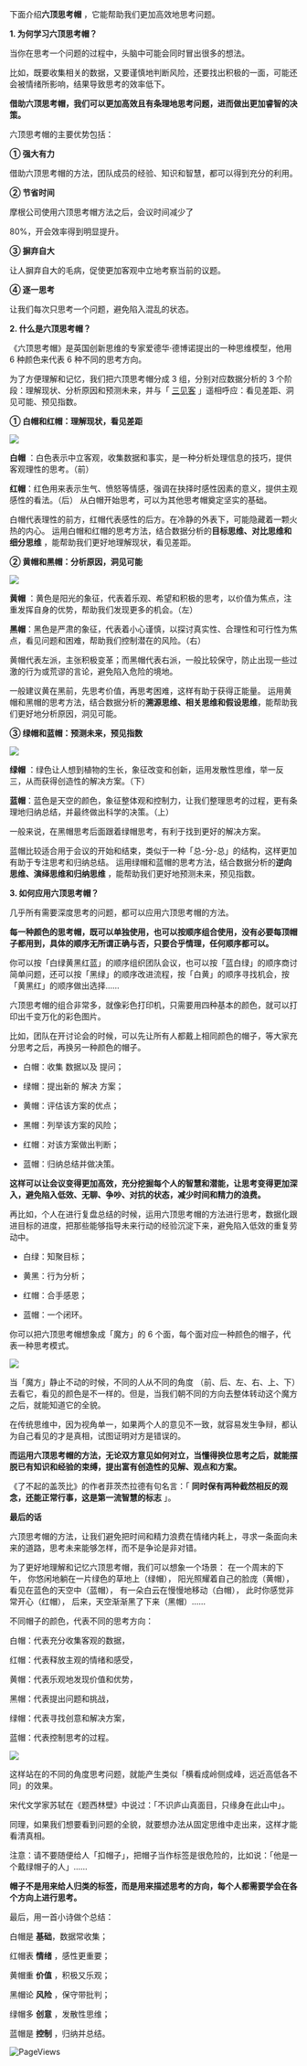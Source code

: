 下面介绍**六顶思考帽** ，它能帮助我们更加高效地思考问题。

**1. 为何学习六顶思考帽？**

当你在思考一个问题的过程中，头脑中可能会同时冒出很多的想法。

比如，既要收集相关的数据，又要谨慎地判断风险，还要找出积极的一面，可能还会被情绪所影响，结果导致思考的效率低下。

**借助六顶思考帽，我们可以更加高效且有条理地思考问题，进而做出更加睿智的决策。** 

六顶思考帽的主要优势包括：

**① 强大有力**

借助六顶思考帽的方法，团队成员的经验、知识和智慧，都可以得到充分的利用。

**② 节省时间** 

摩根公司使用六顶思考帽方法之后，会议时间减少了

80%，开会效率得到明显提升。

**③ 摒弃自大** 

让人摒弃自大的毛病，促使更加客观中立地考察当前的议题。

**④ 逐一思考**

让我们每次只思考一个问题，避免陷入混乱的状态。

**2. 什么是六顶思考帽？**

《六顶思考帽》是英国创新思维的专家爱德华·德博诺提出的一种思维模型，他用 6 种颜色来代表 6 种不同的思考方向。

为了方便理解和记忆，我们把六顶思考帽分成 3 组，分别对应数据分析的 3 个阶段：理解现状、分析原因和预测未来，并与「 [三见客](https://mp.weixin.qq.com/s?__biz=MzA4ODE2OTIxMw==&mid=2653481030&idx=1&sn=abb43578e5634de6197bb441fad01c72&scene=21#wechat_redirect) 」遥相呼应：看见差距、洞见可能、预见指数。

**① 白帽和红帽：理解现状，看见差距**

![](https://mmbiz.qpic.cn/mmbiz_png/giaycic3UNwo32B9GRltsFDOw3ImYBBwsKOovw6PgpNcqP4tfOmLavztJKAOYfF91lyQTBib9icWexibpmaheNZEnlA/640?wx_fmt=png) 

**白帽** ：白色表示中立客观，收集数据和事实，是一种分析处理信息的技巧，提供客观理性的思考。（前）

**红帽**：红色用来表示生气、愤怒等情感，强调在抉择时感性因素的意义，提供主观感性的看法。（后）  从白帽开始思考，可以为其他思考帽奠定坚实的基础。

白帽代表理性的前方，红帽代表感性的后方。在冷静的外表下，可能隐藏着一颗火热的内心。  运用白帽和红帽的思考方法，结合数据分析的**目标思维、对比思维和细分思维** ，能帮助我们更好地理解现状，看见差距。  

**② 黄帽和黑帽：分析原因，洞见可能**

![](https://mmbiz.qpic.cn/mmbiz_png/giaycic3UNwo32B9GRltsFDOw3ImYBBwsKRDcIho6GQP4tKFFwbF8rkslyuCYSpPGTX1pgIfyHvJR1Nr2pczGibPg/640?wx_fmt=png) 

**黄帽** ：黄色是阳光的象征，代表着乐观、希望和积极的思考，以价值为焦点，注重发挥自身的优势，帮助我们发现更多的机会。（左）

**黑帽**：黑色是严肃的象征，代表着小心谨慎，以探讨真实性、合理性和可行性为焦点，看见问题和困难，帮助我们控制潜在的风险。（右）

黄帽代表左派，主张积极变革；而黑帽代表右派，一般比较保守，防止出现一些过激的行为或荒谬的言论，避免陷入危险的境地。

一般建议黄在黑前，先思考价值，再思考困难，这样有助于获得正能量。  运用黄帽和黑帽的思考方法，结合数据分析的**溯源思维、相关思维和假设思维**，能帮助我们更好地分析原因，洞见可能。

**③ 绿帽和蓝帽：预测未来，预见指数**

![](https://mmbiz.qpic.cn/mmbiz_png/giaycic3UNwo32B9GRltsFDOw3ImYBBwsKVfvuYte0N62UIgfr5j9YsIFspnwU8P3zPWPXWYKcmM4Knib6jGhXKDA/640?wx_fmt=png) 

**绿帽** ：绿色让人想到植物的生长，象征改变和创新，运用发散性思维，举一反三，从而获得创造性的解决方案。（下）  

**蓝帽**：蓝色是天空的颜色，象征整体观和控制力，让我们整理思考的过程，更有条理地归纳总结，并最终做出科学的决策。（上）

一般来说，在黑帽思考后面跟着绿帽思考，有利于找到更好的解决方案。

蓝帽比较适合用于会议的开始和结束，类似于一种「总-分-总」的结构，这样更加有助于专注思考和归纳总结。  运用绿帽和蓝帽的思考方法，结合数据分析的**逆向思维、演绎思维和归纳思维** ，能帮助我们更好地预测未来，预见指数。

 **3. 如何应用六顶思考帽？**

几乎所有需要深度思考的问题，都可以应用六顶思考帽的方法。  

**每一种颜色的思考帽，既可以单独使用，也可以按顺序组合使用，没有必要每顶帽子都用到，具体的顺序无所谓正确与否，只要合乎情理，任何顺序都可以。**

你可以按「白绿黄黑红蓝」的顺序组织团队会议，也可以按「蓝白绿」的顺序商讨简单问题，还可以按「黑绿」的顺序改进流程，按「白黄」的顺序寻找机会，按「黄黑红」的顺序做出选择……

六顶思考帽的组合非常多，就像彩色打印机，只需要用四种基本的颜色，就可以打印出千变万化的彩色图片。

比如，团队在开讨论会的时候，可以先让所有人都戴上相同颜色的帽子，等大家充分思考之后，再换另一种颜色的帽子。

  * 白帽：收集  数据以及  提问； 

  * 绿帽：提出新的  解决  方案； 

  * 黄帽：评估该方案的优点； 

  * 黑帽：列举该方案的风险； 

  * 红帽：对该方案做出判断； 

  * 蓝帽：归纳总结并做决策。 

**这样可以让会议变得更加高效，充分挖掘每个人的智慧和潜能，让思考变得更加深入，避免陷入低效、无聊、争吵、对抗的状态，减少时间和精力的浪费。**

再比如，个人在进行复盘总结的时候，运用六顶思考帽的方法进行思考，数据化跟进目标的进度，把那些能够指导未来行动的经验沉淀下来，避免陷入低效的重复劳动中。

  * 白绿：知聚目标； 

  * 黄黑：行为分析； 

  * 红帽：合手感恩； 

  * 蓝帽：一个闭环。 

你可以把六顶思考帽想象成「魔方」的 6 个面，每个面对应一种颜色的帽子，代表一种思考模式。

![](https://mmbiz.qpic.cn/mmbiz_png/giaycic3UNwo32B9GRltsFDOw3ImYBBwsKjIGLVegwCiaRKUE38zghd815aiby01U6lS1ItEhB5mibJmdpctyUIu3jg/640?wx_fmt=png) 

当「魔方」静止不动的时候，不同的人从不同的角度  （前、后、左、右、上、下）去看它，看见的颜色是不一样的。但是，当我们朝不同的方向去整体转动这个魔方之后，就能知道它的全貌。

在传统思维中，因为视角单一，如果两个人的意见不一致，就容易发生争辩，都认为自己看见的才是真相，试图证明对方是错误的。  

**而运用六顶思考帽的方法，无论双方意见如何对立，当懂得换位思考之后，就能摆脱已有知识和经验的束缚，提出富有创造性的见解、观点和方案。**

《了不起的盖茨比》的作者菲茨杰拉德有句名言：「 **同时保有两种截然相反的观念，还能正常行事，这是第一流智慧的标志** 」。  

**最后的话**

六顶思考帽的方法，让我们避免把时间和精力浪费在情绪内耗上，寻求一条面向未来的道路，思考未来能够怎样，而不是争论是非对错。

为了更好地理解和记忆六顶思考帽，我们可以想象一个场景：  在一个周末的下午，  你悠闲地躺在一片绿色的草地上（绿帽），  阳光照耀着自己的脸庞（黄帽），看见在蓝色的天空中（蓝帽），  有一朵白云在慢慢地移动（白帽），  此时你感觉非常开心（红帽），  后来，天空渐渐黑了下来（黑帽）……

不同帽子的颜色，代表不同的思考方向：  

白帽：代表充分收集客观的数据，

红帽：代表释放主观的情绪和感受，

黄帽：代表乐观地发现价值和优势，

黑帽：代表提出问题和挑战，

绿帽：代表寻找创意和解决方案，

蓝帽：代表控制思考的过程。

![](https://mmbiz.qpic.cn/mmbiz_png/giaycic3UNwo32B9GRltsFDOw3ImYBBwsKHweHGVvNwfzyDL7XFFMR17mA8M4HamIZAicKvyDIBfBDwhUHORuibTLA/640?wx_fmt=png) 

这样站在的不同的角度思考问题，就能产生类似「横看成岭侧成峰，远近高低各不同」的效果。

宋代文学家苏轼在《题西林壁》中说过：「不识庐山真面目，只缘身在此山中」。

同理，如果我们想要看到问题的全貌，就要想办法从固定思维中走出来，这样才能看清真相。

注意：请不要随便给人「扣帽子」，把帽子当作标签是很危险的，比如说：「他是一个戴绿帽子的人」……  

**帽子不是用来给人归类的标签，而是用来描述思考的方向，每个人都需要学会在各个方向上进行思考。** 

最后，用一首小诗做个总结：

白帽是 **基础**，数据常收集；

红帽表 **情绪** ，感性更重要；

黄帽重 **价值** ，积极又乐观；

黑帽论 **风险** ，保守带批判；

绿帽多 **创意** ，发散性思维；

蓝帽是 **控制** ，归纳并总结。

![PageViews](https://visitor-badge.laobi.icu/badge?page_id=sjhfx.linji&left_text=PageViews&right_color=%2300589F)